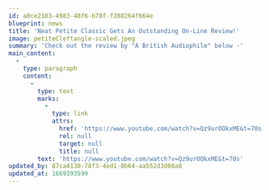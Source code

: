 ```yaml
---
id: a8ce2103-4983-48f6-b70f-f288264f664e
blueprint: news
title: 'Neat Petite Classic Gets An Outstanding On-Line Review!'
image: petiteCleftangle-scaled.jpeg
summary: 'Check out the review by "A British Audiophile" below -'
main_content:
  -
    type: paragraph
    content:
      -
        type: text
        marks:
          -
            type: link
            attrs:
              href: 'https://www.youtube.com/watch?v=Qz9urOOkxME&t=70s'
              rel: null
              target: null
              title: null
        text: 'https://www.youtube.com/watch?v=Qz9urOOkxME&t=70s'
updated_by: 87ca4130-78f3-4ed1-8b64-aa552d3d08a8
updated_at: 1669393599
---
```


